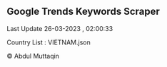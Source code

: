 

## Google Trends Keywords Scraper 
 
Last Update 26-03-2023 , 02:00:33

Country List :
VIETNAM.json



© Abdul Muttaqin 
